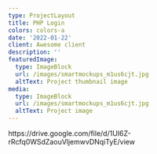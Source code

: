 ```yaml
---
type: ProjectLayout
title: PHP Login
colors: colors-a
date: '2022-01-22'
client: Awesome client
description: ''
featuredImage:
  type: ImageBlock
  url: /images/smartmockups_m1us6cjt.jpg
  altText: Project thumbnail image
media:
  type: ImageBlock
  url: /images/smartmockups_m1us6cjt.jpg
  altText: Project image
---
```

https\://drive.google.com/file/d/1UI6Z-rRcfq0WSdZaouVljemwvDNqiTyE/view

